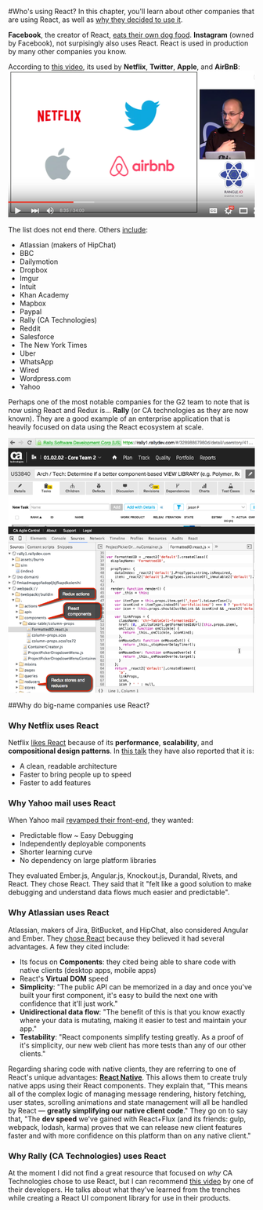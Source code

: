 #Who's using React?
In this chapter, you'll learn about other companies that are using React, as well as [why they decided to use it](#why-do-bigname-companies-use-react?).

**Facebook**, the creator of React, [eats their own dog food](http://www.reactnative.com/a-closer-look-of-how-react-native-is-used-at-facebook/).  **Instagram** (owned by Facebook), not surpisingly also uses React.  React is used in production by many other companies you know.  

According to [this video](https://youtu.be/Q6Kczrgw6ic?t=504), its used by **Netflix**, **Twitter**, **Apple**, and **AirBnB**:
![](_assets/react-router-who-using-react.png)

The list does not end there. Others [include](https://github.com/facebook/react/wiki/Sites-Using-React):
* Atlassian (makers of HipChat)
* BBC
* Dailymotion
* Dropbox
* Imgur
* Intuit
* Khan Academy
* Mapbox
* Paypal
* Rally (CA Technologies)
* Reddit
* Salesforce
* The New York Times
* Uber
* WhatsApp
* Wired
* Wordpress.com
* Yahoo

Perhaps one of the most notable companies for the G2 team to note that is now using React and Redux is... **Rally** (or CA technologies as they are now known).  They are a good example of an enterprise application that is heavily focused on data using the React ecosystem at scale.

![](_assets/Rally-using-react.png)

##Why do big-name companies use React?


### Why **Netflix** uses React

Netflix [likes React](http://techblog.netflix.com/2015/01/netflix-likes-react.html) because of its **performance**, **scalability**, and **compositional design patterns**.  In [this talk](https://www.youtube.com/watch?v=g01dGsKbXOk&list=PLRHV6us9ju3S5SSEVzjkBWEpHDrMn_Az4&index=12) they have also reported that it is:
* A clean, readable architecture
* Faster to bring people up to speed
* Faster to add features

### Why **Yahoo mail** uses React

When Yahoo mail [revamped their front-end](http://yahooeng.tumblr.com/post/101682875656/evolving-yahoo-mail), they wanted:
* Predictable flow ~ Easy Debugging
* Independently deployable components
* Shorter learning curve 
* No dependency on large platform libraries

They evaluated Ember.js, Angular.js, Knockout.js, Durandal, Rivets, and React. They chose React. They said that it "felt like a good solution to make debugging and understand data flows much easier and predictable". 

### Why **Atlassian** uses React

Atlassian, makers of Jira, BitBucket, and HipChat, also considered Angular and Ember. They [chose React](https://developer.atlassian.com/blog/2015/02/rebuilding-hipchat-with-react/) because they believed it had several advantages.  A few they cited include:
* Its focus on **Components**: they cited being able to share code with native clients (desktop apps, mobile apps)
* React's **Virtual DOM** speed
* **Simplicity**: "The public API can be memorized in a day and once you've built your first component, it's easy to build the next one with confidence that it'll just work."
* **Unidirectional data flow**: "The benefit of this is that you know exactly where your data is mutating, making it easier to test and maintain your app."
* **Testability**: "React components simplify testing greatly. As a proof of it's simplicity, our new web client has more tests than any of our other clients."

Regarding sharing code with native clients, they are referring to one of React's unique advantages: [**React Native**](https://youtu.be/KVZ-P-ZI6W4?t=1035).  This allows them to create truly native apps using their React components.  They explain that, "This means all of the complex logic of managing message rendering, history fetching, user states, scrolling animations and state management will all be handled by React — **greatly simplifying our native client code**."  They go on to say that, "The **dev speed** we've gained with React+Flux (and its friends: gulp, webpack, lodash, karma) proves that we can release new client features faster and with more confidence on this platform than on any native client."

### Why **Rally** (CA Technologies) uses React

At the moment I did not find a great resource that focused on *why* CA Technologies chose to use React, but I can recommend [this video](https://www.youtube.com/watch?v=nQo0EdHNjto) by one of their developers.  He talks about what they've learned from the trenches while creating a React UI component library for use in their products.  

